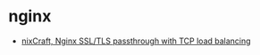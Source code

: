 # nginx

- [nixCraft, Nginx SSL/TLS passthrough with TCP load balancing](https://www.cyberciti.biz/faq/configure-nginx-ssltls-passthru-with-tcp-load-balancing/)
